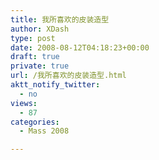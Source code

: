 ```yaml
---
title: 我所喜欢的皮装造型
author: XDash
type: post
date: 2008-08-12T04:18:23+00:00
draft: true
private: true
url: /我所喜欢的皮装造型.html
aktt_notify_twitter:
  - no
views:
  - 87
categories:
  - Mass 2008

---
```

